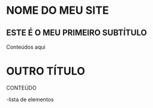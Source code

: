 # NOME DO MEU SITE
## ESTE É O MEU PRIMEIRO SUBTÍTULO

Conteúdos aqui

# OUTRO TÍTULO

CONTEÚDO

-lista de elementos

